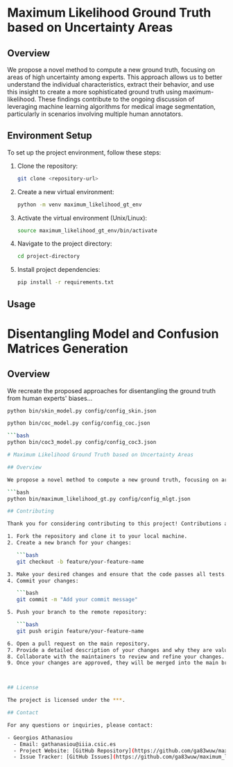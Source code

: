 # Maximum Likelihood Ground Truth based on Uncertainty Areas

## Overview

We propose a novel method to compute a new ground truth, focusing on areas of high uncertainty among experts.
This approach allows us to better understand the individual characteristics, extract their behavior, and use 
this insight to create a more sophisticated ground truth using maximum-likelihood. 
These findings contribute to the ongoing discussion of leveraging machine learning algorithms for medical image 
segmentation, particularly in scenarios involving multiple human annotators.

## Environment Setup

To set up the project environment, follow these steps:

1. Clone the repository:

   ```bash
   git clone <repository-url>

2. Create a new virtual environment:

   ```bash
   python -m venv maximum_likelihood_gt_env

3. Activate the virtual environment (Unix/Linux):

   ```bash
   source maximum_likelihood_gt_env/bin/activate
   
4. Navigate to the project directory:

   ```bash
   cd project-directory
   
5. Install project dependencies:

   ```bash
   pip install -r requirements.txt

## Usage

# Disentangling Model and Confusion Matrices Generation

## Overview

We recreate the proposed approaches for disentangling the ground truth from human experts' biases...

   ```bash
   python bin/skin_model.py config/config_skin.json
```

```bash
python bin/coc_model.py config/config_coc.json

```bash
python bin/coc3_model.py config/config_coc3.json

# Maximum Likelihood Ground Truth based on Uncertainty Areas

## Overview

We propose a novel method to compute a new ground truth, focusing on areas of high uncertainty among experts...

```bash
python bin/maximum_likelihood_gt.py config/config_mlgt.json

## Contributing

Thank you for considering contributing to this project! Contributions are welcome and encouraged. To contribute, please follow these steps:

1. Fork the repository and clone it to your local machine.
2. Create a new branch for your changes:

   ```bash
   git checkout -b feature/your-feature-name

3. Make your desired changes and ensure that the code passes all tests.
4. Commit your changes:

   ```bash
   git commit -m "Add your commit message"

5. Push your branch to the remote repository:

   ```bash
   git push origin feature/your-feature-name

6. Open a pull request on the main repository.
7. Provide a detailed description of your changes and why they are valuable.
8. Collaborate with the maintainers to review and refine your changes.
9. Once your changes are approved, they will be merged into the main branch.



## License

The project is licensed under the ***.

## Contact

For any questions or inquiries, please contact:

- Georgios Athanasiou
  - Email: gathanasiou@iiia.csic.es
  - Project Website: [GitHub Repository](https://github.com/ga83wuw/maximum_likelihood_gt)
  - Issue Tracker: [GitHub Issues](https://github.com/ga83wuw/maximum_likelihood_gt/issues)


   

